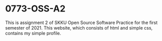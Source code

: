 # 0773-OSS-A2
This is assignment 2 of SKKU Open Source Software Practice for the first semester of 2021. This website, which consists of html and simple css, contains my simple profile.
